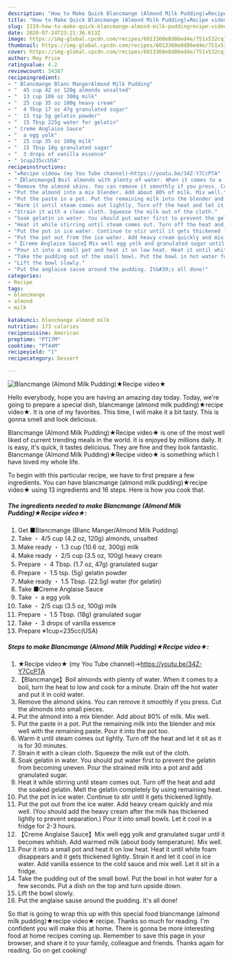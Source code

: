 ```yaml
---
description: "How to Make Quick Blancmange (Almond Milk Pudding)★Recipe video★"
title: "How to Make Quick Blancmange (Almond Milk Pudding)★Recipe video★"
slug: 2219-how-to-make-quick-blancmange-almond-milk-puddingrecipe-video
date: 2020-07-24T23:21:36.613Z
image: https://img-global.cpcdn.com/recipes/6013360e8d86ed4e/751x532cq70/blancmange-almond-milk-pudding★recipe-video★-recipe-main-photo.jpg
thumbnail: https://img-global.cpcdn.com/recipes/6013360e8d86ed4e/751x532cq70/blancmange-almond-milk-pudding★recipe-video★-recipe-main-photo.jpg
cover: https://img-global.cpcdn.com/recipes/6013360e8d86ed4e/751x532cq70/blancmange-almond-milk-pudding★recipe-video★-recipe-main-photo.jpg
author: May Price
ratingvalue: 4.2
reviewcount: 34387
recipeingredient:
- " Blancmange Blanc MangerAlmond Milk Pudding"
- "  45 cup 42 oz 120g almonds unsalted"
- "  13 cup 106 oz 300g milk"
- "  25 cup 35 oz 100g heavy cream"
- "  4 Tbsp 17 oz 47g granulated sugar"
- "  15 tsp 5g gelatin powder"
- "  15 Tbsp 225g water for gelatin"
- " Creme Anglaise Sauce"
- "  a egg yolk"
- "  25 cup 35 oz 100g milk"
- "  15 Tbsp 18g granulated sugar"
- "  3 drops of vanilla essence"
- " 1cup235ccUSA"
recipeinstructions:
- "★Recipe video★ (my You Tube channel)→https://youtu.be/34Z-Y7CcPTA"
- "【Blancmange】Boil almonds with plenty of water. When it comes to a boil, turn the heat to low and cook for a minute. Drain off the hot water and put it in cold water."
- "Remove the almond skins. You can remove it smoothly if you press. Cut the almonds into small pieces."
- "Put the almond into a mix blender. Add about 80% of milk. Mix well."
- "Put the paste in a pot. Put the remaining milk into the blender and mix well with the remaining paste. Pour it into the pot too."
- "Warm it until steam comes out lightly. Turn off the heat and let it sit as it is for 30 minutes."
- "Strain it with a clean cloth. Squeeze the milk out of the cloth."
- "Soak gelatin in water. You should put water first to prevent the gelatin from becoming uneven. Pour the strained milk into a pot and add granulated sugar."
- "Heat it while stirring until steam comes out. Turn off the heat and add the soaked gelatin. Melt the gelatin completely by using remaining heat."
- "Put the pot in ice water. Continue to stir until it gets thickened lightly."
- "Put the pot out from the ice water. Add heavy cream quickly and mix well. (You should add the heavy cream after the milk has thickened lightly to prevent separation.) Pour it into small bowls. Let it cool in a fridge for 2-3 hours."
- "【Creme Anglaise Sauce】Mix well egg yolk and granulated sugar until it becomes whitish. Add warmed milk (about body temperature). Mix well."
- "Pour it into a small pot and heat it on low heat. Heat it until white foam disappears and it gets thickened lightly. Strain it and let it cool in ice water. Add vanilla essence to the cold sauce and mix well. Let it sit in a fridge."
- "Take the pudding out of the small bowl. Put the bowl in hot water for a few seconds. Put a dish on the top and turn upside down."
- "Lift the bowl slowly."
- "Put the anglaise sause around the pudding. It&#39;s all done!"
categories:
- Recipe
tags:
- blancmange
- almond
- milk

katakunci: blancmange almond milk 
nutrition: 173 calories
recipecuisine: American
preptime: "PT17M"
cooktime: "PT44M"
recipeyield: "1"
recipecategory: Dessert

---
```



![Blancmange (Almond Milk Pudding)★Recipe video★](https://img-global.cpcdn.com/recipes/6013360e8d86ed4e/751x532cq70/blancmange-almond-milk-pudding★recipe-video★-recipe-main-photo.jpg)

Hello everybody, hope you are having an amazing day today. Today, we're going to prepare a special dish, blancmange (almond milk pudding)★recipe video★. It is one of my favorites. This time, I will make it a bit tasty. This is gonna smell and look delicious.

Blancmange (Almond Milk Pudding)★Recipe video★ is one of the most well liked of current trending meals in the world. It is enjoyed by millions daily. It is easy, it's quick, it tastes delicious. They are fine and they look fantastic. Blancmange (Almond Milk Pudding)★Recipe video★ is something which I have loved my whole life.




To begin with this particular recipe, we have to first prepare a few ingredients. You can have blancmange (almond milk pudding)★recipe video★ using 13 ingredients and 16 steps. Here is how you cook that.

<!--inarticleads1-->

##### The ingredients needed to make Blancmange (Almond Milk Pudding)★Recipe video★:

1. Get  ■Blancmange (Blanc Manger/Almond Milk Pudding)
1. Take  ・ 4/5 cup (4.2 oz, 120g) almonds, unsalted
1. Make ready  ・ 1.3 cup (10.6 oz, 300g) milk
1. Make ready  ・ 2/5 cup (3.5 oz, 100g) heavy cream
1. Prepare  ・ 4 Tbsp. (1.7 oz, 47g) granulated sugar
1. Prepare  ・ 1.5 tsp. (5g) gelatin powder
1. Make ready  ・ 1.5 Tbsp. (22.5g) water (for gelatin)
1. Take  ■Creme Anglaise Sauce
1. Take  ・ a egg yolk
1. Take  ・ 2/5 cup (3.5 oz, 100g) milk
1. Prepare  ・ 1.5 Tbsp. (18g) granulated sugar
1. Take  ・ 3 drops of vanilla essence
1. Prepare  ※1cup=235cc(USA)




<!--inarticleads2-->

##### Steps to make Blancmange (Almond Milk Pudding)★Recipe video★:

1. ★Recipe video★ (my You Tube channel)→https://youtu.be/34Z-Y7CcPTA
1. 【Blancmange】Boil almonds with plenty of water. When it comes to a boil, turn the heat to low and cook for a minute. Drain off the hot water and put it in cold water.
1. Remove the almond skins. You can remove it smoothly if you press. Cut the almonds into small pieces.
1. Put the almond into a mix blender. Add about 80% of milk. Mix well.
1. Put the paste in a pot. Put the remaining milk into the blender and mix well with the remaining paste. Pour it into the pot too.
1. Warm it until steam comes out lightly. Turn off the heat and let it sit as it is for 30 minutes.
1. Strain it with a clean cloth. Squeeze the milk out of the cloth.
1. Soak gelatin in water. You should put water first to prevent the gelatin from becoming uneven. Pour the strained milk into a pot and add granulated sugar.
1. Heat it while stirring until steam comes out. Turn off the heat and add the soaked gelatin. Melt the gelatin completely by using remaining heat.
1. Put the pot in ice water. Continue to stir until it gets thickened lightly.
1. Put the pot out from the ice water. Add heavy cream quickly and mix well. (You should add the heavy cream after the milk has thickened lightly to prevent separation.) Pour it into small bowls. Let it cool in a fridge for 2-3 hours.
1. 【Creme Anglaise Sauce】Mix well egg yolk and granulated sugar until it becomes whitish. Add warmed milk (about body temperature). Mix well.
1. Pour it into a small pot and heat it on low heat. Heat it until white foam disappears and it gets thickened lightly. Strain it and let it cool in ice water. Add vanilla essence to the cold sauce and mix well. Let it sit in a fridge.
1. Take the pudding out of the small bowl. Put the bowl in hot water for a few seconds. Put a dish on the top and turn upside down.
1. Lift the bowl slowly.
1. Put the anglaise sause around the pudding. It&#39;s all done!




So that is going to wrap this up with this special food blancmange (almond milk pudding)★recipe video★ recipe. Thanks so much for reading. I'm confident you will make this at home. There is gonna be more interesting food at home recipes coming up. Remember to save this page in your browser, and share it to your family, colleague and friends. Thanks again for reading. Go on get cooking!

